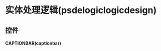 # 实体处理逻辑(psdelogiclogicdesign)  <!-- {docsify-ignore-all} -->




## 控件
#### CAPTIONBAR(captionbar)



<script>
 const { createApp } = Vue
  createApp({
    data() {
      return {

      }
    }
  }).use(ElementPlus).mount('#app')
</script>